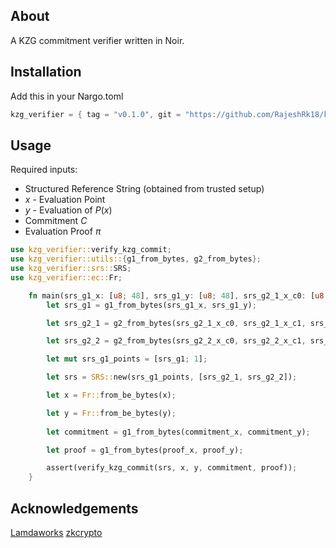 ## About
A KZG commitment verifier written in Noir. 

## Installation
Add this in your Nargo.toml

```Rust
kzg_verifier = { tag = "v0.1.0", git = "https://github.com/RajeshRk18/kzg-verifier.git" }
```

## Usage

Required inputs:

- Structured Reference String (obtained from trusted setup)
- $x$ - Evaluation Point
- $y$ - Evaluation of $P(x)$
- Commitment $C$
- Evaluation Proof $\pi$

```rust
use kzg_verifier::verify_kzg_commit;
use kzg_verifier::utils::{g1_from_bytes, g2_from_bytes};
use kzg_verifier::srs::SRS;
use kzg_verifier::ec::Fr;

    fn main(srs_g1_x: [u8; 48], srs_g1_y: [u8; 48], srs_g2_1_x_c0: [u8; 48], srs_g2_1_x_c1: [u8; 48], srs_g2_1_y_c0: [u8; 48], srs_g2_1_y_c1: [u8; 48], srs_g2_2_x_c0: [u8; 48], srs_g2_2_x_c1: [u8; 48], srs_g2_2_y_c0: [u8; 48], srs_g2_2_y_c1: [u8; 48], x: [u8; 32], y: [u8; 32], commitment_x: [u8; 48], commitment_y: [u8; 48], proof_x: [u8; 48], proof_y: [u8; 48]) {
        let srs_g1 = g1_from_bytes(srs_g1_x, srs_g1_y);

        let srs_g2_1 = g2_from_bytes(srs_g2_1_x_c0, srs_g2_1_x_c1, srs_g2_1_y_c0, srs_g2_1_y_c1);

        let srs_g2_2 = g2_from_bytes(srs_g2_2_x_c0, srs_g2_2_x_c1, srs_g2_2_y_c0, srs_g2_2_y_c1);

        let mut srs_g1_points = [srs_g1; 1];

        let srs = SRS::new(srs_g1_points, [srs_g2_1, srs_g2_2]);

        let x = Fr::from_be_bytes(x);

        let y = Fr::from_be_bytes(y);
    
        let commitment = g1_from_bytes(commitment_x, commitment_y);

        let proof = g1_from_bytes(proof_x, proof_y);

        assert(verify_kzg_commit(srs, x, y, commitment, proof));
    }
```


## Acknowledgements

[Lamdaworks](https://github.com/RajeshRk18/lambdaworks)
[zkcrypto](https://github.com/zkcrypto/bls12_381)
